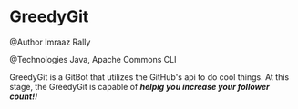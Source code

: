 # GreedyGit

@Author Imraaz Rally

@Technologies Java, Apache Commons CLI

GreedyGit is a GitBot that utilizes the GitHub's api to do cool things. 
At this stage, the GreedyGit is capable of **_helpig you increase your follower count!!_**

